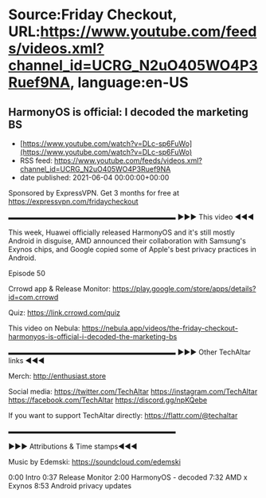 # Source:Friday Checkout, URL:https://www.youtube.com/feeds/videos.xml?channel_id=UCRG_N2uO405WO4P3Ruef9NA, language:en-US

## HarmonyOS is official: I decoded the marketing BS
 - [https://www.youtube.com/watch?v=DLc-sp6FuWo](https://www.youtube.com/watch?v=DLc-sp6FuWo)
 - RSS feed: https://www.youtube.com/feeds/videos.xml?channel_id=UCRG_N2uO405WO4P3Ruef9NA
 - date published: 2021-06-04 00:00:00+00:00

Sponsored by ExpressVPN. Get 3 months for free at https://expressvpn.com/fridaycheckout

▬▬▬▬▬▬▬▬▬▬▬▬▬▬▬▬▬▬▬▬▬▬▬▬
►►► This video ◄◄◄

This week, Huawei officially released HarmonyOS and it's still mostly Android in disguise, AMD announced their collaboration with Samsung's Exynos chips, and Google copied some of Apple's best privacy practices in Android.

Episode 50

Crrowd app & Release Monitor: https://play.google.com/store/apps/details?id=com.crrowd

Quiz: https://link.crrowd.com/quiz   

This video on Nebula: https://nebula.app/videos/the-friday-checkout-harmonyos-is-official-i-decoded-the-marketing-bs

▬▬▬▬▬▬▬▬▬▬▬▬▬▬▬▬▬▬▬▬▬▬▬▬
►►► Other TechAltar links ◄◄◄


Merch: http://enthusiast.store 

Social media: 
https://twitter.com/TechAltar 
https://instagram.com/TechAltar 
https://facebook.com/TechAltar 
https://discord.gg/npKQebe

If you want to support TechAltar directly: https://flattr.com/@techaltar 

▬▬▬▬▬▬▬▬▬▬▬▬▬▬▬▬▬▬▬▬▬▬▬▬

►►► Attributions & Time stamps◄◄◄

Music by Edemski: https://soundcloud.com/edemski 

0:00 Intro
0:37 Release Monitor
2:00 HarmonyOS - decoded
7:32 AMD x Exynos
8:53 Android privacy updates

